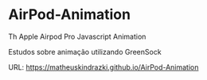 # AirPod-Animation
Th Apple Airpod Pro Javascript Animation


Estudos sobre animação utilizando GreenSock

URL: https://matheuskindrazki.github.io/AirPod-Animation
